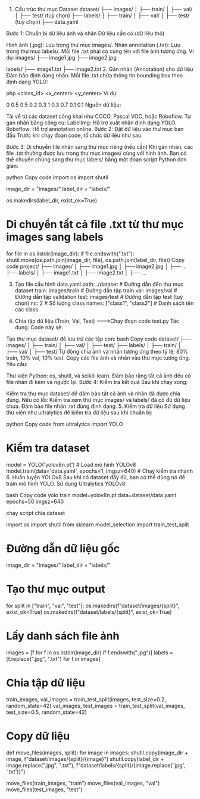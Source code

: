1. Cấu trúc thư mục Dataset
dataset/
├── images/
│   ├── train/
│   ├── val/
│   ├── test/ (tuỳ chọn)
├── labels/
│   ├── train/
│   ├── val/
│   ├── test/ (tuỳ chọn)
├── data.yaml

Bước 1: Chuẩn bị dữ liệu ảnh và nhãn
Dữ liệu cần có:(dữ liệu thô)

Hình ảnh (.jpg): Lưu trong thư mục images/.
Nhãn annotation (.txt): Lưu trong thư mục labels/.
Mỗi file .txt phải có cùng tên với file ảnh tương ứng. Ví dụ:
images/
├── image1.jpg
├── image2.jpg

labels/
├── image1.txt
├── image2.txt
2. Gán nhãn (Annotation) cho dữ liệu
Đảm bảo định dạng nhãn:
Mỗi file .txt chứa thông tin bounding box theo định dạng YOLO:

php
<class_id> <x_center> <y_center> <width> <height>
Ví dụ:

0 0.5 0.5 0.2 0.3
1 0.3 0.7 0.1 0.1
Nguồn dữ liệu:

Tải về từ các dataset công khai như COCO, Pascal VOC, hoặc Roboflow.
Tự gán nhãn bằng công cụ:
LabelImg: Hỗ trợ xuất nhãn định dạng YOLO.
Roboflow: Hỗ trợ annotation online.
Bước 2: Đặt dữ liệu vào thư mục ban đầu
Trước khi chạy đoạn code, tổ chức dữ liệu như sau:

Bước 3: Di chuyển file nhãn sang thư mục riêng (nếu cần)
Khi gán nhãn, các file .txt thường được lưu trong thư mục images/ cùng với hình ảnh. Bạn có thể chuyển chúng sang thư mục labels/ bằng một đoạn script Python đơn giản:

python
Copy code
import os
import shutil

image_dir = "images/"
label_dir = "labels/"

os.makedirs(label_dir, exist_ok=True)

# Di chuyển tất cả file .txt từ thư mục images sang labels
for file in os.listdir(image_dir):
    if file.endswith(".txt"):
        shutil.move(os.path.join(image_dir, file), os.path.join(label_dir, file))
Copy code
project/
├── images/
│   ├── image1.jpg
│   ├── image2.jpg
│   ├── ...
├── labels/
│   ├── image1.txt
│   ├── image2.txt
│   ├── ...

3. Tạo file cấu hình data.yaml
path: ./dataset          # Đường dẫn đến thư mục dataset
train: images/train      # Đường dẫn tập train
val: images/val          # Đường dẫn tập validation
test: images/test        # Đường dẫn tập test (tuỳ chọn)
nc: 2                    # Số lượng class
names: ["class1", "class2"]  # Danh sách tên các class

4. Chia tập dữ liệu (Train, Val, Test)
 --->Chạy đoạn code test.py
Tác dụng: Code này sẽ:

Tạo thư mục dataset/ để lưu trữ các tập con:
bash
Copy code
dataset/
├── images/
│   ├── train/
│   ├── val/
│   ├── test/
├── labels/
│   ├── train/
│   ├── val/
│   ├── test/
Tự động chia ảnh và nhãn tương ứng theo tỷ lệ: 80% train, 10% val, 10% test.
Copy các file ảnh và nhãn vào thư mục tương ứng.
Yêu cầu:

Thư viện Python: os, shutil, và scikit-learn.
Đảm bảo rằng tất cả ảnh đều có file nhãn đi kèm và ngược lại.
Bước 4: Kiểm tra kết quả
Sau khi chạy xong:

Kiểm tra thư mục dataset/ để đảm bảo tất cả ảnh và nhãn đã được chia đúng.
Nếu có lỗi:
Kiểm tra xem thư mục images/ và labels/ đã có đủ dữ liệu chưa.
Đảm bảo file nhãn .txt đúng định dạng.
5. Kiểm tra dữ liệu
Sử dụng thư viện như ultralytics để kiểm tra dữ liệu sau khi chuẩn bị:

python
Copy code
from ultralytics import YOLO

# Kiểm tra dataset
model = YOLO('yolov8n.pt')  # Load mô hình YOLOv8
model.train(data='data.yaml', epochs=1, imgsz=640)  # Chạy kiểm tra nhanh
6. Huấn luyện YOLOv8
Sau khi có dataset đầy đủ, bạn có thể dùng nó để train mô hình YOLO.
Sử dụng Ultralytics YOLOv8:

bash
Copy code
yolo train model=yolov8n.pt data=dataset/data.yaml epochs=50 imgsz=640


<!-- 
Giả sử bạn có 5 bức ảnh dùng cho bài toán phát hiện đối tượng, thư mục hình ảnh sẽ được tổ chức như sau:

Copy code
images/
├── cat1.jpg
├── cat2.jpg
├── dog1.jpg
├── dog2.jpg
├── bird1.jpg
Trong đó:

cat1.jpg, cat2.jpg: Ảnh về mèo.
dog1.jpg, dog2.jpg: Ảnh về chó.
bird1.jpg: Ảnh về chim.
Thêm file nhãn sau khi gán nhãn
Khi bạn sử dụng công cụ gán nhãn như LabelImg, mỗi ảnh sẽ có một file nhãn .txt tương ứng được tạo ra trong cùng thư mục hoặc thư mục khác, ví dụ:

Copy code
images/
├── cat1.jpg
├── cat1.txt
├── cat2.jpg
├── cat2.txt
├── dog1.jpg
├── dog1.txt
├── dog2.jpg
├── dog2.txt
├── bird1.jpg
├── bird1.txt
Nội dung file nhãn (cat1.txt):
plaintext
Copy code
0 0.5 0.5 0.3 0.4
1 0.7 0.8 0.2 0.1
Dòng 1: Đối tượng thuộc class 0 (mèo), với tọa độ và kích thước bounding box.
Dòng 2: Đối tượng thuộc class 1 (chó), với tọa độ và kích thước bounding box.
Tách file nhãn sang thư mục labels/
Sau khi gán nhãn, bạn có thể di chuyển file .txt sang một thư mục riêng labels/:

Copy code
images/
├── cat1.jpg
├── cat2.jpg
├── dog1.jpg
├── dog2.jpg
├── bird1.jpg

labels/
├── cat1.txt
├── cat2.txt
├── dog1.txt
├── dog2.txt
├── bird1.txt
 -->
 
chạy script chia dataset

import os
import shutil
from sklearn.model_selection import train_test_split

# Đường dẫn dữ liệu gốc
image_dir = "images/"
label_dir = "labels/"

# Tạo thư mục output
for split in ["train", "val", "test"]:
    os.makedirs(f"dataset/images/{split}", exist_ok=True)
    os.makedirs(f"dataset/labels/{split}", exist_ok=True)

# Lấy danh sách file ảnh
images = [f for f in os.listdir(image_dir) if f.endswith(".jpg")]
labels = [f.replace(".jpg", ".txt") for f in images]

# Chia tập dữ liệu
train_images, val_images = train_test_split(images, test_size=0.2, random_state=42)
val_images, test_images = train_test_split(val_images, test_size=0.5, random_state=42)

# Copy dữ liệu
def move_files(images, split):
    for image in images:
        shutil.copy(image_dir + image, f"dataset/images/{split}/{image}")
        shutil.copy(label_dir + image.replace(".jpg", ".txt"), f"dataset/labels/{split}/{image.replace('.jpg', '.txt')}")

move_files(train_images, "train")
move_files(val_images, "val")
move_files(test_images, "test")
